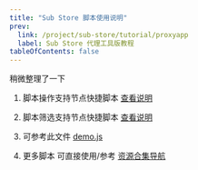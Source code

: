 ```yaml
---
title: "Sub Store 脚本使用说明"
prev:
  link: /project/sub-store/tutorial/proxyapp
  label: Sub Store 代理工具版教程
tableOfContents: false
---
```


稍微整理了一下

1. 脚本操作支持节点快捷脚本 [查看说明](https://t.me/zhetengsha/970)

2. 脚本筛选支持节点快捷脚本 [查看说明](https://t.me/zhetengsha/1009)

3. 可参考此文件 [demo.js](https://github.com/sub-store-org/Sub-Store/blob/master/scripts/demo.js)

4. 更多脚本 可直接使用/参考 [资源合集导航](https://t.me/zhetengsha/214)